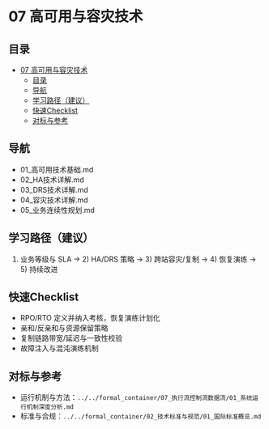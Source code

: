 # 07 高可用与容灾技术

## 目录

- [07 高可用与容灾技术](#07-高可用与容灾技术)
  - [目录](#目录)
  - [导航](#导航)
  - [学习路径（建议）](#学习路径建议)
  - [快速Checklist](#快速checklist)
  - [对标与参考](#对标与参考)

## 导航

- 01_高可用技术基础.md
- 02_HA技术详解.md
- 03_DRS技术详解.md
- 04_容灾技术详解.md
- 05_业务连续性规划.md

## 学习路径（建议）

1) 业务等级与 SLA → 2) HA/DRS 策略 → 3) 跨站容灾/复制 → 4) 恢复演练 → 5) 持续改进

## 快速Checklist

- RPO/RTO 定义并纳入考核，恢复演练计划化
- 亲和/反亲和与资源保留策略
- 复制链路带宽/延迟与一致性校验
- 故障注入与混沌演练机制

## 对标与参考

- 运行机制与方法：`../../formal_container/07_执行流控制流数据流/01_系统运行机制深度分析.md`
- 标准与合规：`../../formal_container/02_技术标准与规范/01_国际标准概览.md`
